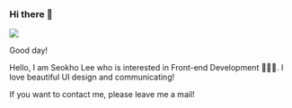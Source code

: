 ### Hi there 👋



<a href="[1. 연결하고싶은 사이트 url]" target="_blank"><img src="https://img.shields.io/badge/-REACT-black?style=flat-square&logo=[4. 로고명(아이콘명)]&logoColor=white"/></a>


Good day!

Hello, I am Seokho Lee who is interested in Front-end Development 🧑🏻‍💻. I love beautiful UI design and communicating!

If you want to contact me, please leave me a mail!


